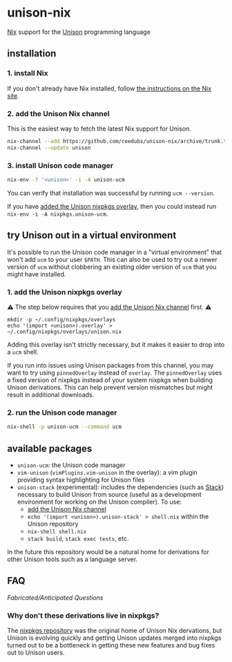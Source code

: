 # unison-nix

[Nix] support for the [Unison] programming language

## installation

### 1. install Nix

If you don't already have Nix installed, follow [the instructions on the Nix site](https://nixos.org/download.html).

### 2. add the Unison Nix channel

This is the easiest way to fetch the latest Nix support for Unison.

```sh
nix-channel --add https://github.com/ceedubs/unison-nix/archive/trunk.tar.gz unison
nix-channel --update unison
```

### 3. install Unison code manager

```sh
nix-env -f '<unison>' -i -A unison-ucm
```

You can verify that installation was successful by running `ucm --version`.

If you have [added the Unison nixpkgs overlay](#1.-add-the-unison-nixpkgs-overlay), then you could instead run `nix-env -i -A nixpkgs.unison-ucm`.

## try Unison out in a virtual environment

It's possible to run the Unison code manager in a "virtual environment" that won't add `ucm` to your user `$PATH`. This can also be used to try out a newer version of `ucm` without clobbering an existing older version of `ucm` that you might have installed.

### 1. add the Unison nixpkgs overlay


⚠️  The step below requires that you [add the Unison Nix channel](#2.-add-the-unison-nix-channel) first. ⚠️

```
mkdir -p ~/.config/nixpkgs/overlays
echo '(import <unison>).overlay' > ~/.config/nixpkgs/overlays/unison.nix
```

Adding this overlay isn't strictly necessary, but it makes it easier to drop into a `ucm` shell.

If you run into issues using Unison packages from this channel, you may want to try using `pinnedOverlay` instead of `overlay`. The `pinnedOverlay` uses a fixed version of nixpkgs instead of your system nixpkgs when building Unison derivations. This can help prevent version mismatches but might result in additional downloads.

### 2. run the Unison code manager

```sh
nix-shell -p unison-ucm --command ucm
```

## available packages

* `unison-ucm`: the Unison code manager
* `vim-unison` (`vimPlugins.vim-unison` in the overlay): a vim plugin providing syntax highlighting for Unison files
* `unison-stack` (experimental): includes the dependencies (such as [Stack]) necessary to build Unison from source (useful as a development environment for working on the Unison compiler). To use:
  * [add the Unison Nix channel](#2.-add-the-unison-nix-channel)
  * `echo '(import <unison>).unison-stack' > shell.nix` within the Unison repository
  * `nix-shell shell.nix`
  * `stack build`, `stack exec tests`, etc.

In the future this repository would be a natural home for derivations for other Unison tools such as a language server.

## FAQ

*Fabricated/Anticipated Questions*

### Why don't these derivations live in nixpkgs?

The [nixpkgs repository][nixpkgs] was the original home of Unison Nix dervations, but Unison is evolving quickly and getting Unison updates merged into nixpkgs turned out to be a bottleneck in getting these new features and bug fixes out to Unison users.

[Nix]: https://nixos.org/
[nixpkgs]: https://github.com/nixos/nixpkgs
[Stack]: https://docs.haskellstack.org/en/stable/README/
[Unison]: https://www.unisonweb.org/
